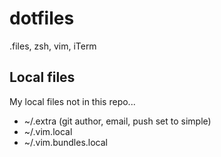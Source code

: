 dotfiles
========

.files, zsh, vim, iTerm

## Local files
My local files not in this repo...
- ~/.extra  (git author, email, push set to simple)
- ~/.vim.local
- ~/.vim.bundles.local
